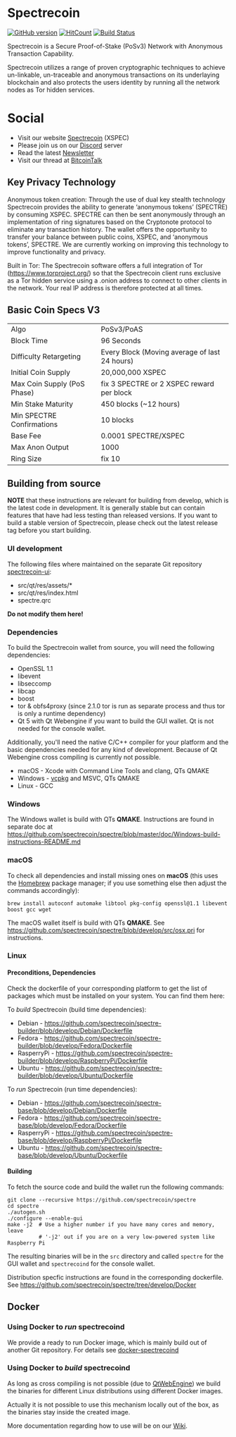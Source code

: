 # Spectrecoin
[![GitHub version](https://badge.fury.io/gh/spectrecoin%2Fspectre.svg)](https://badge.fury.io/gh/spectrecoin%2Fspectre) [![HitCount](http://hits.dwyl.io/spectrecoin/https://github.com/spectrecoin/spectre.svg)](http://hits.dwyl.io/spectrecoin/https://github.com/spectrecoin/spectre)
[![Build Status](https://ci.spectreproject.io/buildStatus/icon?job=Spectrecoin/spectre/develop)](https://ci.spectreproject.io/job/Spectrecoin/job/spectre/job/develop/)

Spectrecoin is a Secure Proof-of-Stake (PoSv3) Network with Anonymous Transaction Capability.

Spectrecoin utilizes a range of proven cryptographic techniques to achieve un-linkable,
un-traceable and anonymous transactions on its underlaying blockchain and also protects
the users identity by running all the network nodes as Tor hidden services.

# Social
- Visit our website [Spectrecoin](https://spectreproject.io/) (XSPEC)
- Please join us on our [Discord](https://discord.gg/ckkrb8m) server
- Read the latest [Newsletter](https://news.spectreproject.io/)
- Visit our thread at [BitcoinTalk](https://bitcointalk.org/index.php?topic=2103301.0)

## Key Privacy Technology

Anonymous token creation: Through the use of dual key stealth technology Spectrecoin provides
the ability to generate ‘anonymous tokens’ (SPECTRE) by consuming XSPEC. SPECTRE can then be
sent anonymously through an implementation of ring signatures based on the Cryptonote protocol
to eliminate any transaction history. The wallet offers the opportunity to transfer your
balance between public coins, XSPEC, and ‘anonymous tokens’, SPECTRE. We are currently working
on improving this technology to improve functionality and privacy.

Built in Tor: The Spectrecoin software offers a full integration of Tor
(https://www.torproject.org/) so that the Spectrecoin client runs exclusive as a Tor
hidden service using a .onion address to connect to other clients in the network. Your
real IP address is therefore protected at all times.

## Basic Coin Specs V3
<table>
<tr><td>Algo</td><td>PoSv3/PoAS</td></tr>
<tr><td>Block Time</td><td>96 Seconds</td></tr>
<tr><td>Difficulty Retargeting</td><td>Every Block (Moving average of last 24 hours)</td></tr>
<tr><td>Initial Coin Supply</td><td>20,000,000 XSPEC</td></tr>
<tr><td>Max Coin Supply (PoS Phase)</td><td>fix 3 SPECTRE or 2 XSPEC reward per block</td></tr>
<tr><td>Min Stake Maturity</td><td>450 blocks (~12 hours)</td></tr>
<tr><td>Min SPECTRE Confirmations</td><td>10 blocks</td></tr>
<tr><td>Base Fee</td><td>0.0001 SPECTRE/XSPEC</td></tr>
<tr><td>Max Anon Output</td><td>1000</td></tr>
<tr><td>Ring Size</td><td>fix 10</td></tr>
</table>

## Building from source

**NOTE** that these instructions are relevant for building from develop, which is the latest
code in development. It is generally stable but can contain features that have had less
testing than released versions. If you want to build a stable version of Spectrecoin, please
check out the latest release tag before you start building.

### UI development

The following files where maintained on the separate Git repository
[spectrecoin-ui](https://github.com/spectrecoin/spectrecoin-ui):
* src/qt/res/assets/*
* src/qt/res/index.html
* spectre.qrc

**Do not modify them here!**

### Dependencies

To build the Spectrecoin wallet from source, you will need the following dependencies:

 * OpenSSL 1.1
 * libevent
 * libseccomp
 * libcap
 * boost
 * tor & obfs4proxy (since 2.1.0 tor is run as separate process and thus tor is only a
 runtime dependency)
 * Qt 5 with Qt Webengine if you want to build the GUI wallet. Qt is not needed for the
 console wallet.

Additionally, you'll need the native C/C++ compiler for your platform and the basic
dependencies needed for any kind of development. Because of Qt Webengine cross compiling
is currently not possible.

 * macOS - Xcode with Command Line Tools and clang, QTs QMAKE
 * Windows - [vcpkg](https://github.com/Microsoft/vcpkg) and MSVC, QTs QMAKE
 * Linux - GCC

### Windows

The Windows wallet is build with QTs **QMAKE**. Instructions are found in separate doc
at https://github.com/spectrecoin/spectre/blob/master/doc/Windows-build-instructions-README.md

### macOS

To check all dependencies and install missing ones on **macOS** (this uses the
[Homebrew](https://brew.sh/) package manager; if you use something else then adjust
the commands accordingly):

```
brew install autoconf automake libtool pkg-config openssl@1.1 libevent boost gcc wget
```

The macOS wallet itself is build with QTs **QMAKE**. See
https://github.com/spectrecoin/spectre/blob/develop/src/osx.pri for instructions.

### Linux

#### Preconditions, Dependencies

Check the dockerfile of your corresponding platform to get the list of packages which 
must be installed on your system. You can find them here:

To _build_ Spectrecoin (build time dependencies):
 * Debian - https://github.com/spectrecoin/spectre-builder/blob/develop/Debian/Dockerfile
 * Fedora - https://github.com/spectrecoin/spectre-builder/blob/develop/Fedora/Dockerfile
 * RasperryPi - https://github.com/spectrecoin/spectre-builder/blob/develop/RaspberryPi/Dockerfile
 * Ubuntu - https://github.com/spectrecoin/spectre-builder/blob/develop/Ubuntu/Dockerfile

To _run_ Spectrecoin (run time dependencies):
 * Debian - https://github.com/spectrecoin/spectre-base/blob/develop/Debian/Dockerfile
 * Fedora - https://github.com/spectrecoin/spectre-base/blob/develop/Fedora/Dockerfile
 * RasperryPi - https://github.com/spectrecoin/spectre-base/blob/develop/RaspberryPi/Dockerfile
 * Ubuntu - https://github.com/spectrecoin/spectre-base/blob/develop/Ubuntu/Dockerfile

#### Building

To fetch the source code and build the wallet run the following commands:

```
git clone --recursive https://github.com/spectrecoin/spectre
cd spectre
./autogen.sh
./configure --enable-gui
make -j2  # Use a higher number if you have many cores and memory, leave
          # '-j2' out if you are on a very low-powered system like Raspberry Pi
```

The resulting binaries will be in the `src` directory and called `spectre` for the GUI
wallet and `spectrecoind` for the console wallet.

Distribution specfic instructions are found in the corresponding dockerfile. See
https://github.com/spectrecoin/spectre/tree/develop/Docker

## Docker
### Using Docker to _run_ spectrecoind

We provide a ready to run Docker image, which is mainly build out of another Git
repository. For details see [docker-spectrecoind](https://github.com/spectrecoin/docker-spectrecoind)

### Using Docker to _build_ spectrecoind

As long as cross compiling is not possible (due to [QtWebEngine](https://wiki.qt.io/QtWebEngine))
we build the binaries for different Linux distributions using different Docker images.

Actually it is not possible to use this mechanism locally out of the box, as the binaries
stay inside the created image.

More documentation regarding how to use will be on our [Wiki](https://github.com/spectrecoin/documentation/wiki).
